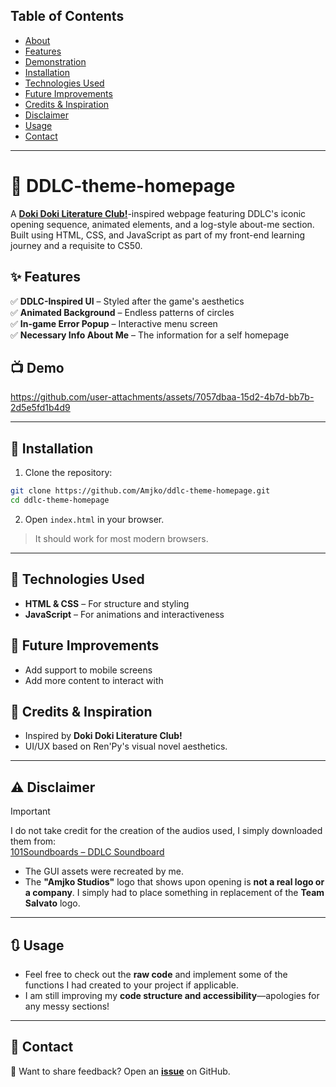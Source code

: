 ## Table of Contents
- [About](#-ddlc-theme-homepage)  
- [Features](#-features)  
- [Demonstration](#-demo)  
- [Installation](#-installation)  
- [Technologies Used](#-technologies-used)  
- [Future Improvements](#-future-improvements)  
- [Credits & Inspiration](#-credits--inspiration)  
- [Disclaimer](#%EF%B8%8F-disclaimer)
- [Usage](#-usage)
- [Contact](#-contact)  

---

# 🎀 DDLC-theme-homepage
 A [**Doki Doki Literature Club!**](https://ddlc.moe/)-inspired webpage featuring DDLC's iconic opening sequence, animated elements, and a log-style about-me section. Built using HTML, CSS, and JavaScript as part of my front-end learning journey and a requisite to CS50.  

## ✨ Features
✅ **DDLC-Inspired UI** – Styled after the game's aesthetics  
✅ **Animated Background** – Endless patterns of circles  
✅ **In-game Error Popup** – Interactive menu screen  
✅ **Necessary Info About Me** – The information for a self homepage  

## 📺 Demo
https://github.com/user-attachments/assets/7057dbaa-15d2-4b7d-bb7b-2d5e5fd1b4d9

---

## 🚀 Installation
1. Clone the repository:  
```sh
git clone https://github.com/Amjko/ddlc-theme-homepage.git
cd ddlc-theme-homepage
```
2. Open `index.html` in your browser.  
> It should work for most modern browsers.  

---

## 🔧 Technologies Used
- **HTML & CSS** – For structure and styling  
- **JavaScript** – For animations and interactiveness  

## 📌 Future Improvements
- Add support to mobile screens  
- Add more content to interact with  

## 📣 Credits & Inspiration
- Inspired by **Doki Doki Literature Club!**  
- UI/UX based on Ren'Py's visual novel aesthetics.  

---

## ⚠️ Disclaimer 
> [!IMPORTANT]
> I do not take credit for the creation of the audios used, I simply downloaded them from:  
> [101Soundboards – DDLC Soundboard](https://www.101soundboards.com/boards/32101-ddlc-soundboard)  

- The GUI assets were recreated by me.  
- The **"Amjko Studios"** logo that shows upon opening is **not a real logo or a company**. I simply had to place something in replacement of the **Team Salvato** logo.  

---

## 🔃 Usage
- Feel free to check out the **raw code** and implement some of the functions I had created to your project if applicable.  
- I am still improving my **code structure and accessibility**—apologies for any messy sections!  

---

## 📩 Contact
💬 Want to share feedback? Open an [**issue**](https://github.com/Amjko/ddlc-theme-homepage/issues) on GitHub.  
